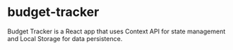 # budget-tracker
 Budget Tracker is a React app that uses Context API for state management and Local Storage for data persistence.
